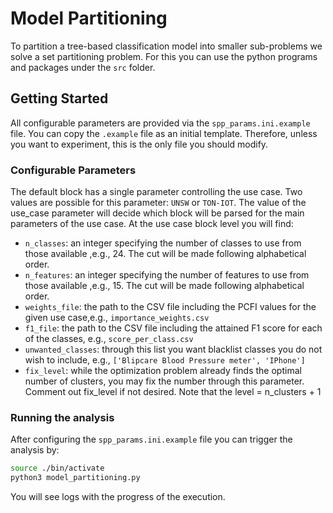 # Model Partitioning
To partition a tree-based classification model into smaller sub-problems we solve a set partitioning problem.
For this you can use the python programs and packages under the `src` folder.

## Getting Started
All configurable parameters are provided via the `spp_params.ini.example` file.
You can copy the `.example` file as an initial template.
Therefore, unless you want to experiment, this is the only file you should modify.

### Configurable Parameters
The default block has a single parameter controlling the use case. Two values are possible for this parameter: `UNSW` or
`TON-IOT`. The value of the use_case parameter will decide which block will be parsed for the main parameters of the use
case.
At the use case block level you will find:
- `n_classes`: an integer specifying the number of classes to use from those available ,e.g., 24. The cut will be made
following alphabetical order.
- `n_features`: an integer specifying the number of features to use from those available ,e.g., 15. The cut will be made
following alphabetical order.
- `weights_file`: the path to the CSV file including the PCFI values for the given use case,e.g., `importance_weights.csv`
- `f1_file`: the path to the CSV file including the attained F1 score for each of the classes, e.g., `score_per_class.csv`
- `unwanted_classes`: through this list you want blacklist classes you do not wish to include, e.g., `['Blipcare Blood Pressure meter', 'IPhone']`
- `fix_level`: while the optimization problem already finds the optimal number of clusters, you may fix the number
through this parameter. Comment out fix_level if not desired. Note that the level = n_clusters + 1

### Running the analysis
After configuring the `spp_params.ini.example` file you can trigger the analysis by:
```bash
source ./bin/activate
python3 model_partitioning.py
```
You will see logs with the progress of the execution.
